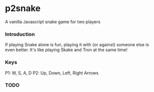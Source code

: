 # p2snake
A vanilla Javascript snake game for two players

### Introduction
If playing Snake alone is fun, playing it with (or against) someone else is even better.
It's like playing Skake and Tron at the same time!

### Keys
P1: W, S, A, D
P2: Up, Down, Left, Right Arrows

### TODO
